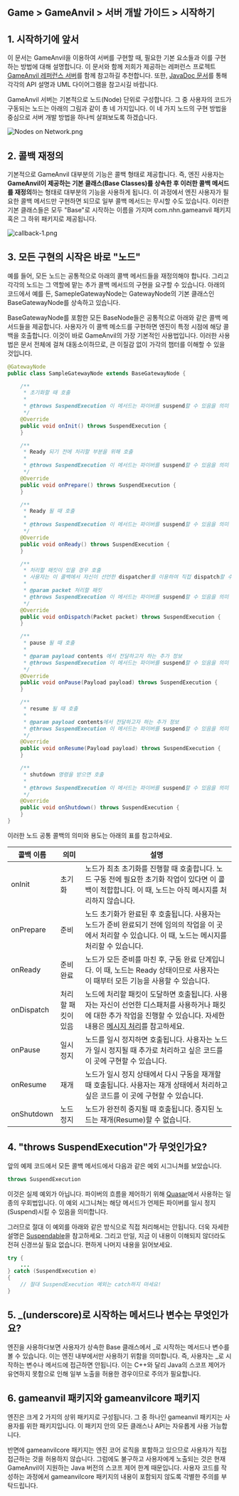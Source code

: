 ## Game > GameAnvil > 서버 개발 가이드 > 시작하기



## 1. 시작하기에 앞서

이 문서는 GameAnvil을 이용하여 서버를 구현할 때, 필요한 기본 요소들과 이를 구현하는 방법에 대해 설명합니다. 이 문서와 함께 저희가 제공하는 레퍼런스 프로젝트 [GameAnvil 레퍼런스 서버](https://alpha-docs.toast.com/ko/Game/GameAnvil/ko/server-4-reference-server/)를 함께 참고하길 추천합니다. 또한, [JavaDoc 문서](https://gameplatform.toast.com/docs/api/)를 통해 각각의 API 설명과 UML 다이어그램을 참고시길 바랍니다.

GameAnvil 서버는 기본적으로 노드(Node) 단위로 구성합니다. 그 중 사용자의 코드가 구동되는 노드는 아래의 그림과 같이 총 네 가지입니다. 이 네 가지 노드의 구현 방법을 중심으로 서버 개발 방법을 하나씩 살펴보도록 하겠습니다.



![Nodes on Network.png](http://static.toastoven.net/prod_gameanvil/images/user_nodes_on_network.png)



## 2. 콜백 재정의

기본적으로 GameAnvil 대부분의 기능은 콜백 형태로 제공합니다. 즉, 엔진 사용자는 **GameAnvil이 제공하는 기본 클래스(Base Classes)를 상속한 후 이러한 콜백 메서드를 재정의**하는 형태로 대부분의 기능을 사용하게 됩니다. 이 과정에서 엔진 사용자가 필요한 콜백 메서드만 구현하면 되므로 일부 콜백 메서드는 무시할 수도 있습니다. 이러한 기본 클래스들은 모두 "Base"로 시작하는 이름을 가지며 com.nhn.gameanvil 패키지 혹은 그 하위 패키지로 제공됩니다.

![callback-1.png](http://static.toastoven.net/prod_gameanvil/images/callback-1.png)



## 3. 모든 구현의 시작은 바로 "노드"

예를 들어, 모든 노드는 공통적으로 아래의 콜백 메서드들을 재정의해야 합니다. 그리고 각각의 노드는 그 역할에 맡는 추가 콜백 메서드의 구현을 요구할 수 있습니다. 아래의 코드에서 예를 든, SamepleGatewayNode는 GatewayNode의 기본 클래스인 BaseGatewayNode를 상속하고 있습니다.



BaseGatewayNode를 포함한 모든 BaseNode들은 공통적으로 아래와 같은 콜백 메서드들을 제공합니다. 사용자가 이 콜백 메소드를 구현하면 엔진이 특정 시점에 해당 콜백을 호출합니다. 이것이 바로 GameAnvil의 가장 기본적인 사용법입니다. 이러한 사용법은 문서 전체에 걸쳐 대동소이하므로, 큰 이질감 없이 가각의 챕터를 이해할 수 있을 것입니다.

```java
@GatewayNode
public class SampleGatewayNode extends BaseGatewayNode {

    /**
     * 초기화할 때 호출
     *
     * @throws SuspendExecution 이 메서드는 파이버를 suspend할 수 있음을 의미
     */
    @Override
    public void onInit() throws SuspendExecution {        
    }

    /**
     * Ready 되기 전에 처리할 부분을 위해 호출
     *
     * @throws SuspendExecution 이 메서드는 파이버를 suspend할 수 있음을 의미
     */
    @Override
    public void onPrepare() throws SuspendExecution {
    }

    /**
     * Ready 될 때 호출
     *
     * @throws SuspendExecution 이 메서드는 파이버를 suspend할 수 있음을 의미
     */
    @Override
    public void onReady() throws SuspendExecution {        
    }

    /**
     * 처리할 패킷이 있을 경우 호출
     * 사용자는 이 콜백에서 자신이 선언한 dispatcher를 이용하여 직접 dispatch할 수 있습니다.
     *
     * @param packet 처리할 패킷
     * @throws SuspendExecution 이 메서드는 파이버를 suspend할 수 있음을 의미
     */
    @Override
    public void onDispatch(Packet packet) throws SuspendExecution {        
    }

    /**
     * pause 될 때 호출
     *
     * @param payload contents 에서 전달하고자 하는 추가 정보
     * @throws SuspendExecution 이 메서드는 파이버를 suspend할 수 있음을 의미
     */
    @Override
    public void onPause(Payload payload) throws SuspendExecution {        
    }

    /**
     * resume 될 때 호출
     *
     * @param payload contents에서 전달하고자 하는 추가 정보
     * @throws SuspendExecution 이 메서드는 파이버를 suspend할 수 있음을 의미
     */
    @Override
    public void onResume(Payload payload) throws SuspendExecution {        
    }

    /**
     * shutdown 명령을 받으면 호출
     *
     * @throws SuspendExecution 이 메서드는 파이버를 suspend할 수 있음을 의미
     */
    @Override
    public void onShutdown() throws SuspendExecution {        
    }
}
```



이러한 노드 공통 콜백의 의미와 용도는 아래의 표를 참고하세요.

| 콜백 이름  | 의미 | 설명                                                       |
| ---------- | ----------- | ------------------------------------------------------------ |
| onInit     | 초기화 | 노드가 최초 초기화를 진행할 때 호출합니다. 노드 구동 전에 필요한 초기화 작업이 있다면 이 콜백이 적합합니다. 이 때, 노드는 아직 메시지를 처리하지 않습니다. |
| onPrepare  | 준비 | 노드 초기화가 완료된 후 호출됩니다. 사용자는 노드가 준비 완료되기 전에 임의의 작업을 이 곳에서 처리할 수 있습니다. 이 때, 노드는 메시지를 처리할 수 있습니다. |
| onReady    | 준비 완료 | 노드가 모든 준비를 마친 후, 구동 완료 단계입니다. 이 때, 노드는 Ready 상태이므로 사용자는 이 때부터 모든 기능을 사용할 수 있습니다. |
| onDispatch | 처리할 패킷이 있음 | 노드에 처리할 패킷이 도달하면 호출됩니다. 사용자는 자신이 선언한 디스패처를 사용하거나 패킷에 대한 추가 작업을 진행할 수 있습니다. 자세한 내용은 [메시지 처리](4.server-07-message-handling.md)를 참고하세요. |
| onPause    | 일시 정지 | 노드를 일시 정지하면 호출됩니다. 사용자는 노드가 일시 정지될 때 추가로 처리하고 싶은 코드를 이 곳에 구현할 수 있습니다. |
| onResume   | 재개 | 노드가 일시 정지 상태에서 다시 구동을 재개할 때 호출됩니다. 사용자는 재개 상태에서 처리하고 싶은 코드를 이 곳에 구현할 수 있습니다. |
| onShutdown | 노드 정지 | 노드가 완전히 중지될 때 호출됩니다. 중지된 노드는 재개(Resume)할 수 없습니다. |



## 4. "throws SuspendExecution"가 무엇인가요?

앞의 예제 코드에서 모든 콜백 메서드에서 다음과 같은 예외 시그니쳐를 보았습니다.

```java
throws SuspendExecution
```

이것은 실제 예외가 아닙니다. 파이버의 흐름을 제어하기 위해 [Quasar](5.know-03-suspendable.md)에서 사용하는 일종의 우회법입니다. 이 예외 시그니쳐는 해당 메서드가 언제든 파이버를 일시 정지(Suspend)시킬 수 있음을 의미합니다. 



그러므로 절대 이 예외를 아래와 같은 방식으로 직접 처리해서는 안됩니다. 더욱 자세한 설명은 [Suspendable](5.know-03-suspendable.md)을 참고하세요. 그리고 만일, 지금 이 내용이 이해되지 않더라도 전혀 신경쓰실 필요 없습니다. 편하게 나머지 내용을 읽어보세요.

```java
try {
    ...
} catch (SuspendExecution e) 
{
    // 절대 SuspendExecution 예외는 catch하지 마세요!
}
```



## 5. _(underscore)로 시작하는 메서드나 변수는 무엇인가요?

엔진을 사용하다보면 사용자가 상속한 Base 클래스에서 _로 시작하는 메서드나 변수를 볼 수 있습니다. 이는 엔진 내부에서만 사용하기 위함을 의미합니다. 즉, 사용자는 _로 시작하는 변수나 메서드에 접근하면 안됩니다. 이는 C++와 달리 Java의 스코프 제어가 유연하지 못함으로 인해 일부 노출을 허용한 경우이므로 주의가 필요합니다.



## 6. gameanvil 패키지와 gameanvilcore 패키지

엔진은 크게 2 가지의 상위 패키지로 구성됩니다. 그 중 하나인 gameanvil 패키지는 사용자를 위한 패키지입니다. 이 패키지 안의 모든 클래스나 API는 자유롭게 사용 가능합니다. 



반면에 gameanvilcore 패키지는 엔진 코어 로직을 포함하고 있으므로 사용자가 직접 접근하는 것을 허용하지 않습니다. 그럼에도 불구하고 사용자에게 노출되는 것은 현재 GameAnvil이 지원하는 Java 버전의 스코프 제어 한계 때문입니다. 사용자 코드를 작성하는 과정에서 gameanvilcore 패키지의 내용이 포함되지 않도록 각별한 주의를 부탁드립니다.
